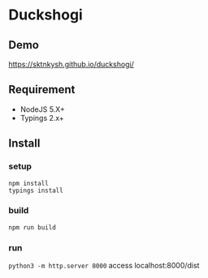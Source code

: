 # Duckshogi

## Demo

https://sktnkysh.github.io/duckshogi/

## Requirement

- NodeJS 5.X+
- Typings 2.x+

## Install

### setup
```shell
npm install
typings install
```

### build
`npm run build`

### run
`python3 -m http.server 8000`
access localhost:8000/dist
